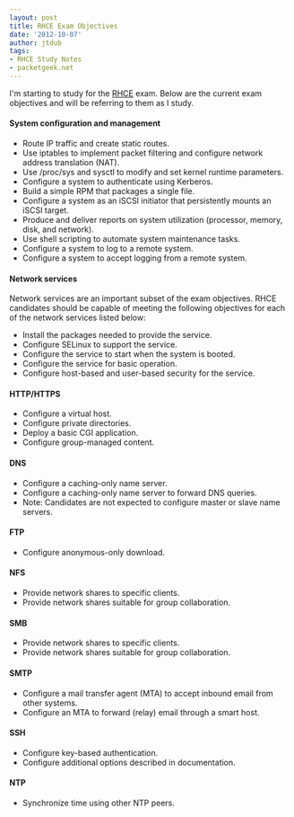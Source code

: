```yaml
---
layout: post
title: RHCE Exam Objectives
date: '2012-10-07'
author: jtdub
tags:
- RHCE Study Notes
- packetgeek.net
---
```


I'm starting to study for the [RHCE](https://www.redhat.com/training/courses/ex300/examobjective) exam. Below are the current exam objectives and will be referring to them as I study.

#### System configuration and management

<ul>
 <li>
  Route IP traffic and create static routes.
 </li>
 <li>
  Use iptables to implement packet filtering and configure network address translation (NAT).
 </li>
 <li>
  Use /proc/sys and sysctl to modify and set kernel runtime parameters.
 </li>
 <li>
  Configure a system to authenticate using Kerberos.
 </li>
 <li>
  Build a simple RPM that packages a single file.
 </li>
 <li>
  Configure a system as an iSCSI initiator that persistently mounts an iSCSI target.
 </li>
 <li>
  Produce and deliver reports on system utilization (processor, memory, disk, and network).
 </li>
 <li>
  Use shell scripting to automate system maintenance tasks.
 </li>
 <li>
  Configure a system to log to a remote system.
 </li>
 <li>
  Configure a system to accept logging from a remote system.
 </li>
</ul>

#### Network services

Network services are an important subset of the exam objectives. RHCE  candidates should be capable of meeting the following objectives for  each of the network services listed below:

<ul>
 <li>
  Install the packages needed to provide the service.
 </li>
 <li>
  Configure SELinux to support the service.
 </li>
 <li>
  Configure the service to start when the system is booted.
 </li>
 <li>
  Configure the service for basic operation.
 </li>
 <li>
  Configure host-based and user-based security for the service.
 </li>
</ul>

#### HTTP/HTTPS

<ul>
 <li>
  Configure a virtual host.
 </li>
 <li>
  Configure private directories.
 </li>
 <li>
  Deploy a basic CGI application.
 </li>
 <li>
  Configure group-managed content.
 </li>
</ul>

#### DNS

<ul>
 <li>
  Configure a caching-only name server.
 </li>
 <li>
  Configure a caching-only name server to forward DNS queries.
 </li>
 <li>
  Note: Candidates are not expected to configure master or slave name servers.
 </li>
</ul>

#### FTP

<ul>
 <li>
  Configure anonymous-only download.
 </li>
</ul>

#### NFS

<ul>
 <li>
  Provide network shares to specific clients.
 </li>
 <li>
  Provide network shares suitable for group collaboration.
 </li>
</ul>

#### SMB

<ul>
 <li>
  Provide network shares to specific clients.
 </li>
 <li>
  Provide network shares suitable for group collaboration.
 </li>
</ul>

#### SMTP

<ul>
 <li>
  Configure a mail transfer agent (MTA) to accept inbound email from other systems.
 </li>
 <li>
  Configure an MTA to forward (relay) email through a smart host.
 </li>
</ul>

#### SSH

<ul>
 <li>
  Configure key-based authentication.
 </li>
 <li>
  Configure additional options described in documentation.
 </li>
</ul>

#### NTP

<ul>
 <li>
  Synchronize time using other NTP peers.
 </li>
</ul>
